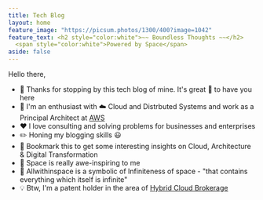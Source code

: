 ```yaml
---
title: Tech Blog
layout: home
feature_image: "https://picsum.photos/1300/400?image=1042"
feature_text: <h2 style="color:white">~~ Boundless Thoughts ~~</h2>
  <span style="color:white">Powered by Space</span>
aside: false
---
```


Hello there,

- :pray: Thanks for stopping by this tech blog of mine. It's great :raised_hands: to have you here
- :man: I'm an enthusiast with :cloud: Cloud and Distrbuted Systems and work as a Principal Architect at [AWS](https://aws.amazon.com)
- :hearts: I love consulting and solving problems for businesses and enterprises
- :pencil2: Honing my blogging skills :smiley:
- :pushpin: Bookmark this to get some interesting insights on Cloud, Architecture & Digital Transformation
- :rocket: Space is really awe-inspiring to me
- :twisted_rightwards_arrows: Allwithinspace is a symbolic of Infiniteness of space - "that contains everything which itself is infinite" 
- :bulb: Btw, I'm a patent holder in the area of [Hybrid Cloud Brokerage](https://patents.google.com/patent/US20130198050A1/en)

